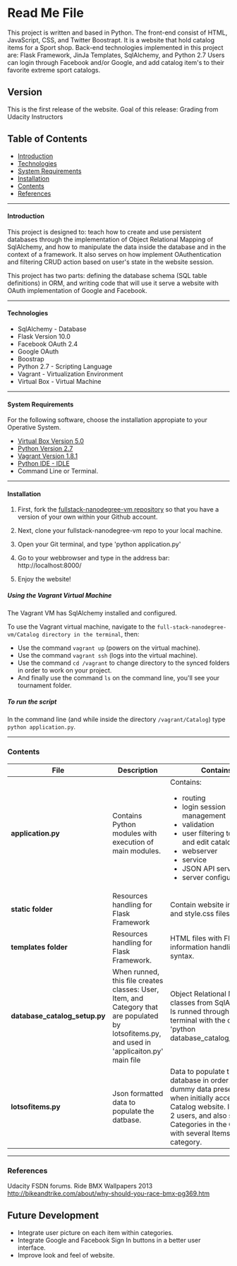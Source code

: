 # Read Me File 

This project is written and based in Python. The front-end consist of HTML, JavaScript, CSS, and Twitter Boostrapt. It is a website that hold catalog items for a Sport shop. Back-end technologies implemented in this project are:  Flask Framework, JinJa Templates, SqlAlchemy, and Python 2.7  Users can login through Facebook and/or Google, and add catalog item's to their favorite extreme sport catalogs.  

## Version
This is the first release of the website.
Goal of this release:  Grading from Udacity Instructors

## Table of Contents
- [Introduction](#introduction)
- [Technologies](#technologies)
- [System Requirements](#system-requirements)
- [Installation](#installation)
- [Contents](#contents)
- [References](#references)

---
#### Introduction

This project is designed to: teach how to create and use persistent databases through the implementation of Object Relational Mapping of SqlAlchemy, and how to manipulate the data inside the database and in the context of a framework.  It also serves on how implement OAuthentication and filtering CRUD action based on user's state in the website session.

 This project has two parts: defining the database schema (SQL table definitions) in ORM, and writing code that will use it serve a website with OAuth implementation of Google and Facebook.

---
#### Technologies
-  SqlAlchemy - Database
-  Flask Version 10.0
-  Facebook OAuth 2.4
-  Google OAuth
-  Boostrap
-  Python 2.7 - Scripting Language
-  Vagrant - Virtualization Environment
-  Virtual Box - Virtual Machine

---
#### System Requirements
For the following software, choose the installation appropiate to your Operative System.
- [Virtual Box Version 5.0](https://www.virtualbox.org/wiki/Downloads)
- [Python Version 2.7](https://www.python.org/downloads/)
- [Vagrant Version 1.8.1](https://www.vagrantup.com/downloads.html)
- [Python IDE - IDLE](https://docs.python.org/3/library/idle.html)
- Command Line or Terminal.

---
#### Installation
1. First, fork the [fullstack-nanodegree-vm repository](#https://www.google.com/url?q=http://github.com/udacity/fullstack-nanodegree-vm&sa=D&ust=1458487900160000&usg=AFQjCNHBQhACq_wS9zRVL9hdU0GzvSaU2w) so that you have a version of your own within your Github account.

2. Next, clone your fullstack-nanodegree-vm repo to your local machine.

3. Open your Git terminal, and type 'python application.py'

4. Go to your webbrowser and type in the address bar:  http://localhost:8000/

5. Enjoy the website!

##### Using the Vagrant Virtual Machine

The Vagrant VM has SqlAlchemy installed and configured.

To use the Vagrant virtual machine, navigate to the `full-stack-nanodegree-vm/Catalog directory in the terminal`, then:
- Use the command `vagrant up` (powers on the virtual machine).
- Use the command `vagrant ssh` (logs into the virtual machine). 
- Use the command `cd /vagrant` to change directory to the synced folders in order to work on your project.
- And finally use the command `ls` on the command line, you'll see your tournament folder.

##### To run the script

In the command line (and while inside the directory `/vagrant/Catalog`) type `python application.py`.

---
### Contents

File | Description | Contains
--- | --- | ---
**application.py**| Contains Python modules with execution of main modules.| Contains:  <ul> <li>routing</li><li> login session management</li><li> validation</li><li> user filtering to create and edit catalog items</li><li> webserver</li><li> service</li><li> JSON API service</li><li>server configuration.</li>
**static folder**| Resources handling for Flask Framework | Contain website images, and style.css files.
**templates folder** | Resources handling for Flask Framework. |  HTML files with Flask information handling syntax.
**database_catalog_setup.py**| When runned, this file creates classes: User, Item, and Category that are populated by lotsofitems.py, and used in 'applicaiton.py' main file| Object Relational Mapper classes from SqlAlchemy. Is runned through the terminal with the command: 'python database_catalog_setup.py'
**lotsofitems.py**| Json formatted data to populate the datbase. | Data to populate the database in order to have dummy data presented when initially accessing the Catalog website. It contains 2 users, and also several Categories in the Catalog with several Items in each category.

---
### References

Udacity FSDN forums.
Ride BMX Wallpapers 2013
http://bikeandtrike.com/about/why-should-you-race-bmx-pg369.htm

## Future Development
- Integrate user picture on each item within categories.
- Integrate Google and Facebook Sign In buttons in a better user interface.
- Improve look and feel of website.
